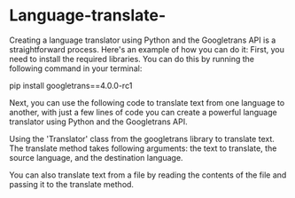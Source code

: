 # Language-translate-

Creating a language translator using Python and the Googletrans API is a straightforward process. Here's an example of how you can do it: First, you need to install the required libraries. You can do this by running the following command in your terminal:

pip install googletrans==4.0.0-rc1

Next, you can use the following code to translate text from one language to another, with just a few lines of code you can create a powerful language translator using Python and the Googletrans API.

Using the 'Translator' class from the googletrans library to translate text. The translate method takes following arguments: the text to translate, the source language, and the destination language.

You can also translate text from a file by reading the contents of the file and passing it to the translate method.

